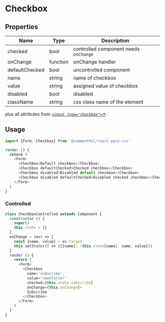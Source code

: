 # Checkbox

## Properties

Name      | Type     | Description
--------- | -------- | -----------
checked   | bool     | controlled component needs `onChange`
onChange  | function | onChange handler
defaultChecked | bool | uncontrolled component
name      | string   | name of checkbox
value     | string   | assigned value of checkbox
disabled  | bool     | disabled
className | string   | css class name of the element

plus all attributes from [`<input type="checkbox">`↗](https://developer.mozilla.org/en-US/docs/Web/HTML/Element/input/checkbox).

## Usage

```js
import {Form, Checkbox} from '@commenthol/react-pure-css'

render () {
  return (
    <Form>
      <Checkbox>Default checkbox</Checkbox>
      <Checkbox defaultChecked>Checked checkbox</Checkbox>
      <Checkbox disabled>Disabled default checkbox</Checkbox>
      <Checkbox disabled defaultChecked>Disabled checked checkbox</Checkbox>
    </Form>
  )
}
```

### Controlled

```js
class CheckboxControlled extends Component {
  constructor () {
    super()
    this.state = {}
  }
  onChange = (ev) => {
    const {name, value} = ev.target
    this.setState(() => ({[name]: !this.state[name], name, value}))
  }
  render () {
    return (
      <Form>
        <Checkbox
          name='subscribe'
          value='newsletter'
          checked={this.state.subscribe}
          onChange={this.onChange}>
          Subscribe
        </Checkbox>
      </Form>
    )
  }
}
```
